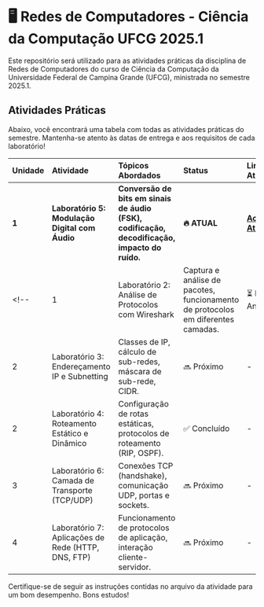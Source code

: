 # 🖥️ Redes de Computadores - Ciência da Computação UFCG 2025.1

Este repositório será utilizado para as atividades práticas da disciplina de Redes de Computadores do curso de Ciência da Computação da Universidade Federal de Campina Grande (UFCG), ministrada no semestre 2025.1.


## Atividades Práticas

Abaixo, você encontrará uma tabela com todas as atividades práticas do semestre. Mantenha-se atento às datas de entrega e aos requisitos de cada laboratório!

| Unidade | Atividade | Tópicos Abordados | Status | Link para a Atividade |
| :----- | :-------- | :---------------- | :----- | :-------------------- |
| **1** | **Laboratório 5: Modulação Digital com Áudio** | **Conversão de bits em sinais de áudio (FSK), codificação, decodificação, impacto do ruído.** | **🔥 ATUAL** | **[Acessar Atividade](./modulacao/README.md)** |
<!-- | 1      | Laboratório 2: Análise de Protocolos com Wireshark | Captura e análise de pacotes, funcionamento de protocolos em diferentes camadas. | ⏳ Em Andamento | - |
| 2      | Laboratório 3: Endereçamento IP e Subnetting | Classes de IP, cálculo de sub-redes, máscara de sub-rede, CIDR. | 🔜 Próximo | - |
| 2      | Laboratório 4: Roteamento Estático e Dinâmico | Configuração de rotas estáticas, protocolos de roteamento (RIP, OSPF). |  ✅ Concluído | - |
| 3      | Laboratório 6: Camada de Transporte (TCP/UDP) | Conexões TCP (handshake), comunicação UDP, portas e sockets. | 🔜 Próximo | - |
| 4      | Laboratório 7: Aplicações de Rede (HTTP, DNS, FTP) | Funcionamento de protocolos de aplicação, interação cliente-servidor. | 🔜 Próximo | - | -->


Certifique-se de seguir as instruções contidas no arquivo da atividade para um bom desempenho.
Bons estudos! 